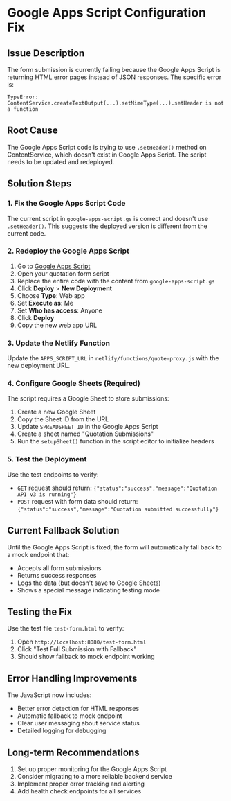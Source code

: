 # Google Apps Script Configuration Fix

## Issue Description

The form submission is currently failing because the Google Apps Script is returning HTML error pages instead of JSON responses. The specific error is:

```
TypeError: ContentService.createTextOutput(...).setMimeType(...).setHeader is not a function
```

## Root Cause

The Google Apps Script code is trying to use `.setHeader()` method on ContentService, which doesn't exist in Google Apps Script. The script needs to be updated and redeployed.

## Solution Steps

### 1. Fix the Google Apps Script Code

The current script in `google-apps-script.gs` is correct and doesn't use `.setHeader()`. This suggests the deployed version is different from the current code.

### 2. Redeploy the Google Apps Script

1. Go to [Google Apps Script](https://script.google.com/)
2. Open your quotation form script
3. Replace the entire code with the content from `google-apps-script.gs`
4. Click **Deploy** > **New Deployment**
5. Choose **Type**: Web app
6. Set **Execute as**: Me
7. Set **Who has access**: Anyone
8. Click **Deploy**
9. Copy the new web app URL

### 3. Update the Netlify Function

Update the `APPS_SCRIPT_URL` in `netlify/functions/quote-proxy.js` with the new deployment URL.

### 4. Configure Google Sheets (Required)

The script requires a Google Sheet to store submissions:

1. Create a new Google Sheet
2. Copy the Sheet ID from the URL
3. Update `SPREADSHEET_ID` in the Google Apps Script
4. Create a sheet named "Quotation Submissions"
5. Run the `setupSheet()` function in the script editor to initialize headers

### 5. Test the Deployment

Use the test endpoints to verify:
- `GET` request should return: `{"status":"success","message":"Quotation API v3 is running"}`
- `POST` request with form data should return: `{"status":"success","message":"Quotation submitted successfully"}`

## Current Fallback Solution

Until the Google Apps Script is fixed, the form will automatically fall back to a mock endpoint that:
- Accepts all form submissions
- Returns success responses
- Logs the data (but doesn't save to Google Sheets)
- Shows a special message indicating testing mode

## Testing the Fix

Use the test file `test-form.html` to verify:
1. Open `http://localhost:8080/test-form.html`
2. Click "Test Full Submission with Fallback"
3. Should show fallback to mock endpoint working

## Error Handling Improvements

The JavaScript now includes:
- Better error detection for HTML responses
- Automatic fallback to mock endpoint
- Clear user messaging about service status
- Detailed logging for debugging

## Long-term Recommendations

1. Set up proper monitoring for the Google Apps Script
2. Consider migrating to a more reliable backend service
3. Implement proper error tracking and alerting
4. Add health check endpoints for all services